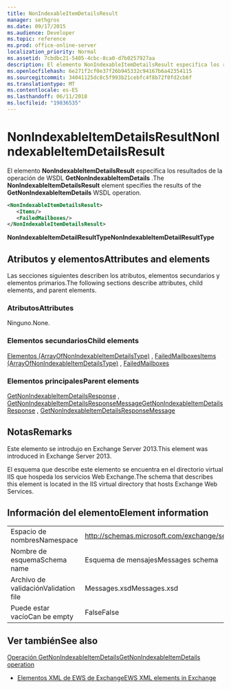 ```yaml
---
title: NonIndexableItemDetailsResult
manager: sethgros
ms.date: 09/17/2015
ms.audience: Developer
ms.topic: reference
ms.prod: office-online-server
localization_priority: Normal
ms.assetid: 7cbdbc21-5405-4cbc-8ca0-d7b0257927aa
description: El elemento NonIndexableItemDetailsResult especifica los resultados de la operación WSDL GetNonIndexableItemDetails.
ms.openlocfilehash: 6e271f2cf0e37f26b945332c94167b6a42354115
ms.sourcegitcommit: 34041125dc8c5f993b21cebfc4f8b72f0fd2cb6f
ms.translationtype: MT
ms.contentlocale: es-ES
ms.lasthandoff: 06/11/2018
ms.locfileid: "19836535"
---
```

# <a name="nonindexableitemdetailsresult"></a><span data-ttu-id="c96be-103">NonIndexableItemDetailsResult</span><span class="sxs-lookup"><span data-stu-id="c96be-103">NonIndexableItemDetailsResult</span></span>

<span data-ttu-id="c96be-104">El elemento **NonIndexableItemDetailsResult** especifica los resultados de la operación de WSDL **GetNonIndexableItemDetails** .</span><span class="sxs-lookup"><span data-stu-id="c96be-104">The **NonIndexableItemDetailsResult** element specifies the results of the **GetNonIndexableItemDetails** WSDL operation.</span></span> 
  
```XML
<NonIndexableItemDetailsResult>
   <Items/>
   <FailedMailboxes/>
</NonIndexableItemDetailsResult>
```

 <span data-ttu-id="c96be-105">**NonIndexableItemDetailResultType**</span><span class="sxs-lookup"><span data-stu-id="c96be-105">**NonIndexableItemDetailResultType**</span></span>
## <a name="attributes-and-elements"></a><span data-ttu-id="c96be-106">Atributos y elementos</span><span class="sxs-lookup"><span data-stu-id="c96be-106">Attributes and elements</span></span>

<span data-ttu-id="c96be-107">Las secciones siguientes describen los atributos, elementos secundarios y elementos primarios.</span><span class="sxs-lookup"><span data-stu-id="c96be-107">The following sections describe attributes, child elements, and parent elements.</span></span>
  
### <a name="attributes"></a><span data-ttu-id="c96be-108">Atributos</span><span class="sxs-lookup"><span data-stu-id="c96be-108">Attributes</span></span>

<span data-ttu-id="c96be-109">Ninguno.</span><span class="sxs-lookup"><span data-stu-id="c96be-109">None.</span></span>
  
### <a name="child-elements"></a><span data-ttu-id="c96be-110">Elementos secundarios</span><span class="sxs-lookup"><span data-stu-id="c96be-110">Child elements</span></span>

<span data-ttu-id="c96be-111">[Elementos (ArrayOfNonIndexableItemDetailsType)](items-arrayofnonindexableitemdetailstype.md) , [FailedMailboxes](failedmailboxes.md)</span><span class="sxs-lookup"><span data-stu-id="c96be-111">[Items (ArrayOfNonIndexableItemDetailsType)](items-arrayofnonindexableitemdetailstype.md) , [FailedMailboxes](failedmailboxes.md)</span></span>
  
### <a name="parent-elements"></a><span data-ttu-id="c96be-112">Elementos principales</span><span class="sxs-lookup"><span data-stu-id="c96be-112">Parent elements</span></span>

<span data-ttu-id="c96be-113">[GetNonIndexableItemDetailsResponse](getnonindexableitemdetailsresponse.md) , [GetNonIndexableItemDetailsResponseMessage](getnonindexableitemdetailsresponsemessage.md)</span><span class="sxs-lookup"><span data-stu-id="c96be-113">[GetNonIndexableItemDetailsResponse](getnonindexableitemdetailsresponse.md) , [GetNonIndexableItemDetailsResponseMessage](getnonindexableitemdetailsresponsemessage.md)</span></span>
  
## <a name="remarks"></a><span data-ttu-id="c96be-114">Notas</span><span class="sxs-lookup"><span data-stu-id="c96be-114">Remarks</span></span>

<span data-ttu-id="c96be-115">Este elemento se introdujo en Exchange Server 2013.</span><span class="sxs-lookup"><span data-stu-id="c96be-115">This element was introduced in Exchange Server 2013.</span></span>
  
<span data-ttu-id="c96be-116">El esquema que describe este elemento se encuentra en el directorio virtual IIS que hospeda los servicios Web Exchange.</span><span class="sxs-lookup"><span data-stu-id="c96be-116">The schema that describes this element is located in the IIS virtual directory that hosts Exchange Web Services.</span></span>
  
## <a name="element-information"></a><span data-ttu-id="c96be-117">Información del elemento</span><span class="sxs-lookup"><span data-stu-id="c96be-117">Element information</span></span>

|||
|:-----|:-----|
|<span data-ttu-id="c96be-118">Espacio de nombres</span><span class="sxs-lookup"><span data-stu-id="c96be-118">Namespace</span></span>  <br/> |http://schemas.microsoft.com/exchange/services/2006/messages  <br/> |
|<span data-ttu-id="c96be-119">Nombre de esquema</span><span class="sxs-lookup"><span data-stu-id="c96be-119">Schema name</span></span>  <br/> |<span data-ttu-id="c96be-120">Esquema de mensajes</span><span class="sxs-lookup"><span data-stu-id="c96be-120">Messages schema</span></span>  <br/> |
|<span data-ttu-id="c96be-121">Archivo de validación</span><span class="sxs-lookup"><span data-stu-id="c96be-121">Validation file</span></span>  <br/> |<span data-ttu-id="c96be-122">Messages.xsd</span><span class="sxs-lookup"><span data-stu-id="c96be-122">Messages.xsd</span></span>  <br/> |
|<span data-ttu-id="c96be-123">Puede estar vacío</span><span class="sxs-lookup"><span data-stu-id="c96be-123">Can be empty</span></span>  <br/> |<span data-ttu-id="c96be-124">False</span><span class="sxs-lookup"><span data-stu-id="c96be-124">False</span></span>  <br/> |
   
## <a name="see-also"></a><span data-ttu-id="c96be-125">Ver también</span><span class="sxs-lookup"><span data-stu-id="c96be-125">See also</span></span>



[<span data-ttu-id="c96be-126">Operación GetNonIndexableItemDetails</span><span class="sxs-lookup"><span data-stu-id="c96be-126">GetNonIndexableItemDetails operation</span></span>](getnonindexableitemdetails-operation.md)


- [<span data-ttu-id="c96be-127">Elementos XML de EWS de Exchange</span><span class="sxs-lookup"><span data-stu-id="c96be-127">EWS XML elements in Exchange</span></span>](ews-xml-elements-in-exchange.md)

